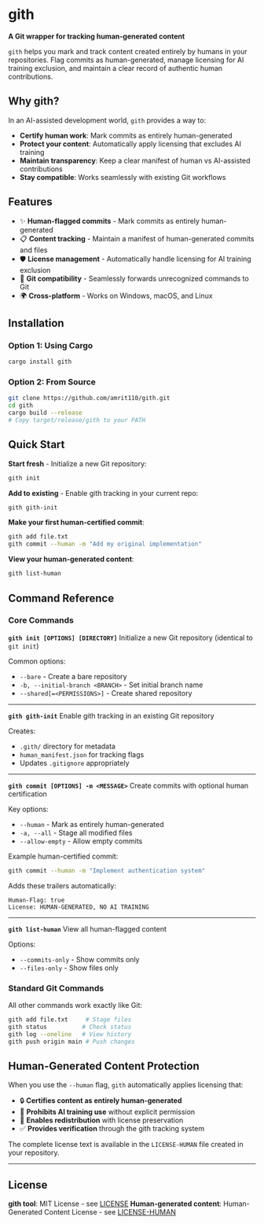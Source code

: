 # gith

**A Git wrapper for tracking human-generated content**

`gith` helps you mark and track content created entirely by humans in your repositories. Flag commits as human-generated, manage licensing for AI training exclusion, and maintain a clear record of authentic human contributions.

## Why gith?

In an AI-assisted development world, `gith` provides a way to:
- **Certify human work**: Mark commits as entirely human-generated
- **Protect your content**: Automatically apply licensing that excludes AI training
- **Maintain transparency**: Keep a clear manifest of human vs AI-assisted contributions
- **Stay compatible**: Works seamlessly with existing Git workflows

## Features

- ✨ **Human-flagged commits** - Mark commits as entirely human-generated
- 📋 **Content tracking** - Maintain a manifest of human-generated commits and files
- 🛡️ **License management** - Automatically handle licensing for AI training exclusion
- 🔄 **Git compatibility** - Seamlessly forwards unrecognized commands to Git
- 🌍 **Cross-platform** - Works on Windows, macOS, and Linux

## Installation

### Option 1: Using Cargo

```bash
cargo install gith
```

### Option 2: From Source

```bash
git clone https://github.com/amrit110/gith.git
cd gith
cargo build --release
# Copy target/release/gith to your PATH
```

## Quick Start

**Start fresh** - Initialize a new Git repository:
```bash
gith init
```

**Add to existing** - Enable gith tracking in your current repo:
```bash
gith gith-init
```

**Make your first human-certified commit**:
```bash
gith add file.txt
gith commit --human -m "Add my original implementation"
```

**View your human-generated content**:
```bash
gith list-human
```

## Command Reference

### Core Commands

**`gith init [OPTIONS] [DIRECTORY]`**
Initialize a new Git repository (identical to `git init`)

Common options:
- `--bare` - Create a bare repository
- `-b, --initial-branch <BRANCH>` - Set initial branch name
- `--shared[=<PERMISSIONS>]` - Create shared repository

---

**`gith gith-init`**
Enable gith tracking in an existing Git repository

Creates:
- `.gith/` directory for metadata
- `human_manifest.json` for tracking flags
- Updates `.gitignore` appropriately

---

**`gith commit [OPTIONS] -m <MESSAGE>`**
Create commits with optional human certification

Key options:
- `--human` - Mark as entirely human-generated
- `-a, --all` - Stage all modified files
- `--allow-empty` - Allow empty commits

Example human-certified commit:
```bash
gith commit --human -m "Implement authentication system"
```

Adds these trailers automatically:
```
Human-Flag: true
License: HUMAN-GENERATED, NO AI TRAINING
```

---

**`gith list-human`**
View all human-flagged content

Options:
- `--commits-only` - Show commits only
- `--files-only` - Show files only

### Standard Git Commands

All other commands work exactly like Git:
```bash
gith add file.txt     # Stage files
gith status          # Check status
gith log --oneline   # View history
gith push origin main # Push changes
```

## Human-Generated Content Protection

When you use the `--human` flag, `gith` automatically applies licensing that:

- 🔒 **Certifies content as entirely human-generated**
- 🚫 **Prohibits AI training use** without explicit permission
- 📄 **Enables redistribution** with license preservation
- ✅ **Provides verification** through the gith tracking system

The complete license text is available in the `LICENSE-HUMAN` file created in your repository.

---

## License

**gith tool**: MIT License - see [LICENSE](LICENSE)
**Human-generated content**: Human-Generated Content License - see [LICENSE-HUMAN](LICENSE-HUMAN)
